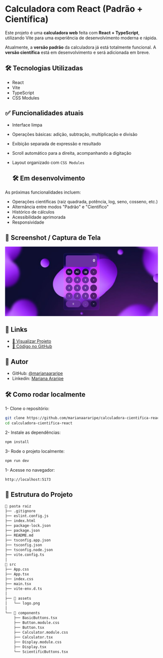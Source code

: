 # Calculadora com React (Padrão + Científica)

Este projeto é uma **calculadora web** feita com **React + TypeScript**, utilizando Vite para uma experiência de desenvolvimento moderna e rápida.

Atualmente, a **versão padrão** da calculadora já está totalmente funcional. A **versão científica** está em desenvolvimento e será adicionada em breve.



## 🛠️ Tecnologias Utilizadas
- React
- Vite
- TypeScript
- CSS Modules



## ✅ Funcionalidades atuais
- Interface limpa
- Operações básicas: adição, subtração, multiplicação e divisão
- Exibição separada de expressão e resultado
- Scroll automático para a direita, acompanhando a digitação
- Layout organizado com `CSS Modules`



  ## 🛠️ Em desenvolvimento

As próximas funcionalidades incluem:

- Operações científicas (raiz quadrada, potência, log, seno, cosseno, etc.)
- Alternância entre modos "Padrão" e "Científico"
- Histórico de cálculos
- Acessibilidade aprimorada
- Responsividade



## 📸 Screenshot / Captura de Tela

![Captura de tela do projeto](./screenshot-calculadora-padrao.png)



## 🔗 Links

- [🔗 Visualizar Projeto](https://github.com/marianaararipe/calculadora-cientifica-react)
- [📂 Código no GitHub](https://github.com/marianaararipe/calculadora-cientifica-react)





## 👤 Autor

- GitHub: [@marianaararipe](https://github.com/marianaararipe)
- Linkedin: [Mariana Araripe](www.linkedin.com/in/marianaararipe)



## 🛠️ Como rodar localmente
1- Clone o repositório:
```bash
git clone https://github.com/marianaararipe/calculadora-cientifica-react.git
cd calculadora-cientifica-react
```

2- Instale as dependências:
```bash
npm install
```

3- Rode o projeto localmente:
```bash
npm run dev
```

1- Acesse no navegador:
```bash
http://localhost:5173
```



## 📁 Estrutura do Projeto

```plaintext
📁 pasta raiz
├── .gitignore
├── eslint.config.js
├── index.html
├── package-lock.json
├── package.json
├── README.md
├── tsconfig.app.json
├── tsconfig.json
├── tsconfig.node.json
├── vite.config.ts
│
📁 src
├── App.css
├── App.tsx
├── index.css
├── main.tsx
├── vite-env.d.ts
│
├── 📁 assets
│   └── logo.png
│
└── 📁 components
    ├── BasicButtons.tsx
    ├── Button.module.css
    ├── Button.tsx
    ├── Calculator.module.css
    ├── Calculator.tsx
    ├── Display.module.css
    ├── Display.tsx
    └── ScientificButtons.tsx

